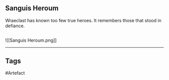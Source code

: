 ## Sanguis Heroum
Wraeclast has known too few true heroes.
It remembers those that stood in defiance.
## 
![[Sanguis Heroum.png]]

---
## Tags
#Artefact